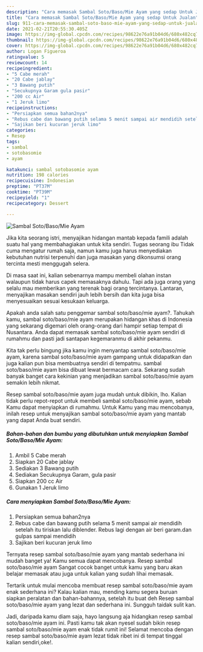 ```yaml
---
description: "Cara memasak Sambal Soto/Baso/Mie Ayam yang sedap Untuk Jualan"
title: "Cara memasak Sambal Soto/Baso/Mie Ayam yang sedap Untuk Jualan"
slug: 911-cara-memasak-sambal-soto-baso-mie-ayam-yang-sedap-untuk-jualan
date: 2021-02-21T20:55:30.405Z
image: https://img-global.cpcdn.com/recipes/98622e76a91b04d6/680x482cq70/sambal-sotobasomie-ayam-foto-resep-utama.jpg
thumbnail: https://img-global.cpcdn.com/recipes/98622e76a91b04d6/680x482cq70/sambal-sotobasomie-ayam-foto-resep-utama.jpg
cover: https://img-global.cpcdn.com/recipes/98622e76a91b04d6/680x482cq70/sambal-sotobasomie-ayam-foto-resep-utama.jpg
author: Logan Figueroa
ratingvalue: 5
reviewcount: 14
recipeingredient:
- "5 Cabe merah"
- "20 Cabe jablay"
- "3 Bawang putih"
- "Secukupnya Garam gula pasir"
- "200 cc Air"
- "1 Jeruk limo"
recipeinstructions:
- "Persiapkan semua bahan2nya"
- "Rebus cabe dan bawang putih selama 5 menit sampai air mendidih setelah itu tiriskan lalu diblender. Rebus lagi dengan air beri garam.dan gulpas sampai mendidih"
- "Sajikan beri kucuran jeruk limo"
categories:
- Resep
tags:
- sambal
- sotobasomie
- ayam

katakunci: sambal sotobasomie ayam 
nutrition: 198 calories
recipecuisine: Indonesian
preptime: "PT37M"
cooktime: "PT39M"
recipeyield: "1"
recipecategory: Dessert

---
```



![Sambal Soto/Baso/Mie Ayam](https://img-global.cpcdn.com/recipes/98622e76a91b04d6/680x482cq70/sambal-sotobasomie-ayam-foto-resep-utama.jpg)

Jika kita seorang istri, menyajikan hidangan mantab kepada famili adalah suatu hal yang membahagiakan untuk kita sendiri. Tugas seorang ibu Tidak cuma mengatur rumah saja, namun kamu juga harus menyediakan kebutuhan nutrisi terpenuhi dan juga masakan yang dikonsumsi orang tercinta mesti menggugah selera.

Di masa  saat ini, kalian sebenarnya mampu membeli olahan instan walaupun tidak harus capek memasaknya dahulu. Tapi ada juga orang yang selalu mau memberikan yang terenak bagi orang tercintanya. Lantaran, menyajikan masakan sendiri jauh lebih bersih dan kita juga bisa menyesuaikan sesuai kesukaan keluarga. 



Apakah anda salah satu penggemar sambal soto/baso/mie ayam?. Tahukah kamu, sambal soto/baso/mie ayam merupakan hidangan khas di Indonesia yang sekarang digemari oleh orang-orang dari hampir setiap tempat di Nusantara. Anda dapat memasak sambal soto/baso/mie ayam sendiri di rumahmu dan pasti jadi santapan kegemaranmu di akhir pekanmu.

Kita tak perlu bingung jika kamu ingin menyantap sambal soto/baso/mie ayam, karena sambal soto/baso/mie ayam gampang untuk didapatkan dan juga kalian pun bisa membuatnya sendiri di tempatmu. sambal soto/baso/mie ayam bisa dibuat lewat bermacam cara. Sekarang sudah banyak banget cara kekinian yang menjadikan sambal soto/baso/mie ayam semakin lebih nikmat.

Resep sambal soto/baso/mie ayam juga mudah untuk dibikin, lho. Kalian tidak perlu repot-repot untuk membeli sambal soto/baso/mie ayam, sebab Kamu dapat menyiapkan di rumahmu. Untuk Kamu yang mau mencobanya, inilah resep untuk menyajikan sambal soto/baso/mie ayam yang mantab yang dapat Anda buat sendiri.

<!--inarticleads1-->

##### Bahan-bahan dan bumbu yang dibutuhkan untuk menyiapkan Sambal Soto/Baso/Mie Ayam:

1. Ambil 5 Cabe merah
1. Siapkan 20 Cabe jablay
1. Sediakan 3 Bawang putih
1. Sediakan Secukupnya Garam, gula pasir
1. Siapkan 200 cc Air
1. Gunakan 1 Jeruk limo




<!--inarticleads2-->

##### Cara menyiapkan Sambal Soto/Baso/Mie Ayam:

1. Persiapkan semua bahan2nya
1. Rebus cabe dan bawang putih selama 5 menit sampai air mendidih setelah itu tiriskan lalu diblender. Rebus lagi dengan air beri garam.dan gulpas sampai mendidih
1. Sajikan beri kucuran jeruk limo




Ternyata resep sambal soto/baso/mie ayam yang mantab sederhana ini mudah banget ya! Kamu semua dapat mencobanya. Resep sambal soto/baso/mie ayam Sangat cocok banget untuk kamu yang baru akan belajar memasak atau juga untuk kalian yang sudah lihai memasak.

Tertarik untuk mulai mencoba membuat resep sambal soto/baso/mie ayam enak sederhana ini? Kalau kalian mau, mending kamu segera buruan siapkan peralatan dan bahan-bahannya, setelah itu buat deh Resep sambal soto/baso/mie ayam yang lezat dan sederhana ini. Sungguh taidak sulit kan. 

Jadi, daripada kamu diam saja, hayo langsung aja hidangkan resep sambal soto/baso/mie ayam ini. Pasti kamu tak akan nyesel sudah bikin resep sambal soto/baso/mie ayam enak tidak rumit ini! Selamat mencoba dengan resep sambal soto/baso/mie ayam lezat tidak ribet ini di tempat tinggal kalian sendiri,oke!.

